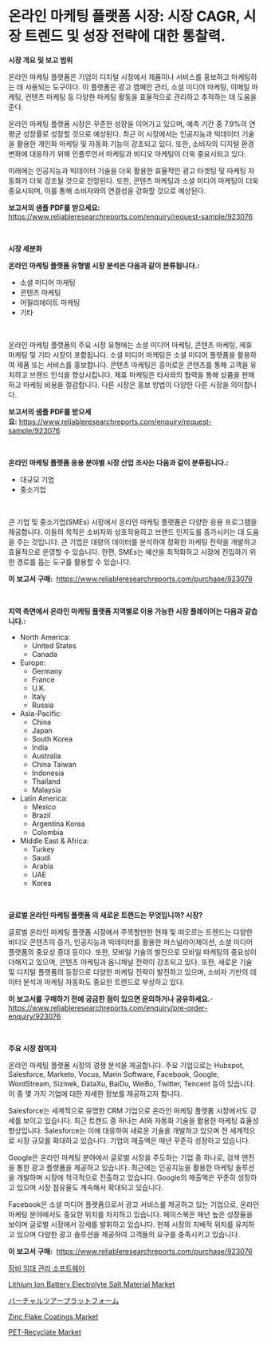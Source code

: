 <p><h1>온라인 마케팅 플랫폼 시장: 시장 CAGR, 시장 트렌드 및 성장 전략에 대한 통찰력.</h1></p><p><strong>시장 개요 및 보고 범위</strong></p>
<p><p>온라인 마케팅 플랫폼은 기업이 디지털 시장에서 제품이나 서비스를 홍보하고 마케팅하는 데 사용되는 도구이다. 이 플랫폼은 광고 캠페인 관리, 소셜 미디어 마케팅, 이메일 마케팅, 컨텐츠 마케팅 등 다양한 마케팅 활동을 효율적으로 관리하고 추적하는 데 도움을 준다.</p><p>온라인 마케팅 플랫폼 시장은 꾸준한 성장을 이어가고 있으며, 예측 기간 중 7.9%의 연평균 성장률로 성장할 것으로 예상된다. 최근 이 시장에서는 인공지능과 빅데이터 기술을 활용한 개인화 마케팅 및 자동화 기능이 강조되고 있다. 또한, 소비자의 디지털 환경 변화에 대응하기 위해 인플루언서 마케팅과 비디오 마케팅이 더욱 중요시되고 있다.</p><p>미래에는 인공지능과 빅데이터 기술을 더욱 활용한 효율적인 광고 타겟팅 및 마케팅 자동화가 더욱 강조될 것으로 전망된다. 또한, 콘텐츠 마케팅과 소셜 미디어 마케팅이 더욱 중요시되며, 이를 통해 소비자와의 연결성을 강화할 것으로 예상된다.</p></p>
<p><strong>보고서의 샘플 PDF를 받으세요:</strong> <a href="https://www.reliableresearchreports.com/enquiry/request-sample/923076">https://www.reliableresearchreports.com/enquiry/request-sample/923076</a></p>
<p>&nbsp;</p>
<p><strong>시장 세분화</strong></p>
<p><strong>온라인 마케팅 플랫폼 유형별 시장 분석은 다음과 같이 분류됩니다.:</strong></p>
<p><ul><li>소셜 미디어 마케팅</li><li>콘텐츠 마케팅</li><li>어필리에이트 마케팅</li><li>기타</li></ul></p>
<p>&nbsp;</p>
<p><p>온라인 마케팅 플랫폼의 주요 시장 유형에는 소셜 미디어 마케팅, 콘텐츠 마케팅, 제휴 마케팅 및 기타 시장이 포함됩니다. 소셜 미디어 마케팅은 소셜 미디어 플랫폼을 활용하여 제품 또는 서비스를 홍보합니다. 콘텐츠 마케팅은 흥미로운 콘텐츠를 통해 고객을 유치하고 브랜드 인식을 향상시킵니다. 제휴 마케팅은 타사와의 협력을 통해 상품을 판매하고 마케팅 비용을 절감합니다. 다른 시장은 홍보 방법이 다양한 다른 시장을 의미합니다.</p></p>
<p><strong>보고서의 샘플 PDF를 받으세요:</strong>&nbsp;<a href="https://www.reliableresearchreports.com/enquiry/request-sample/923076">https://www.reliableresearchreports.com/enquiry/request-sample/923076</a></p>
<p>&nbsp;</p>
<p><strong> 온라인 마케팅 플랫폼 응용 분야별 시장 산업 조사는 다음과 같이 분류됩니다.:</strong></p>
<p><ul><li>대규모 기업</li><li>중소기업</li></ul></p>
<p>&nbsp;</p>
<p><p>큰 기업 및 중소기업(SMEs) 시장에서 온라인 마케팅 플랫폼은 다양한 응용 프로그램을 제공합니다. 이들의 목적은 소비자와 상호작용하고 브랜드 인지도를 증가시키는 데 도움을 주는 것입니다. 큰 기업은 대량의 데이터를 분석하여 정확한 마케팅 전략을 개발하고 효율적으로 운영할 수 있습니다. 한편, SMEs는 예산을 최적화하고 시장에 진입하기 위한 경로를 돕는 도구를 활용할 수 있습니다.</p></p>
<p><strong>이 보고서 구매:</strong>&nbsp; <a href="https://www.reliableresearchreports.com/purchase/923076">https://www.reliableresearchreports.com/purchase/923076</a></p>
<p>&nbsp;</p>
<p><strong>지역 측면에서 온라인 마케팅 플랫폼 지역별로 이용 가능한 시장 플레이어는 다음과 같습니다.:</strong></p>
<p><ul>
    <li>
        North America:
        <ul>
            <li>United States</li>
            <li>Canada</li>
        </ul>
    </li>
    <li>
        Europe:
        <ul>
            <li>Germany</li>
            <li>France</li>
            <li>U.K.</li>
            <li>Italy</li>
            <li>Russia</li>
        </ul>
    </li>
    <li>
        Asia-Pacific:
        <ul>
            <li>China</li>
            <li>Japan</li>
            <li>South Korea</li>
            <li>India</li>
            <li>Australia</li>
            <li>China Taiwan</li>
            <li>Indonesia</li>
            <li>Thailand</li>
            <li>Malaysia</li>
        </ul>
    </li>
    <li>
        Latin America:
        <ul>
            <li>Mexico</li>
            <li>Brazil</li>
            <li>Argentina Korea</li>
            <li>Colombia</li>
        </ul>
    </li>
    <li>
        Middle East & Africa:
        <ul>
            <li>Turkey</li>
            <li>Saudi</li>
            <li>Arabia</li>
            <li>UAE</li>
            <li>Korea</li>
        </ul>
    </li>
    </ul></p>
<p>&nbsp;</p>
<p><strong>글로벌 온라인 마케팅 플랫폼 의 새로운 트렌드는 무엇입니까? 시장?</strong></p>
<p><p>글로벌 온라인 마케팅 플랫폼 시장에서 주목할만한 현재 및 떠오르는 트렌드는 다양한 비디오 콘텐츠의 증가, 인공지능과 빅데이터를 활용한 퍼스널라이제이션, 소셜 미디어 플랫폼의 중요성 증대 등이다. 또한, 모바일 기술의 발전으로 모바일 마케팅의 중요성이 더해지고 있으며, 콘텐츠 마케팅과 옴니채널 전략이 강조되고 있다. 또한, 새로운 기술 및 디지털 플랫폼의 등장으로 다양한 마케팅 전략이 발전하고 있으며, 소비자 기반의 데이터 분석과 마케팅 자동화도 중요한 트렌드로 부상하고 있다.</p></p>
<p><strong>이 보고서를 구매하기 전에 궁금한 점이 있으면 문의하거나 공유하세요.</strong>- <a href="https://www.reliableresearchreports.com/enquiry/pre-order-enquiry/923076">https://www.reliableresearchreports.com/enquiry/pre-order-enquiry/923076</a></p>
<p>&nbsp;</p>
<p><strong>주요 시장 참여자</strong></p>
<p><p>온라인 마케팅 플랫폼 시장의 경쟁 분석을 제공합니다. 주요 기업으로는 Hubspot, Salesforce, Marketo, Vocus, Marin Software, Facebook, Google, WordStream, Sizmek, DataXu, BaiDu, WeiBo, Twitter, Tencent 등이 있습니다. 이 중 몇 가지 기업에 대한 자세한 정보를 제공하고자 합니다. </p><p>Salesforce는 세계적으로 유명한 CRM 기업으로 온라인 마케팅 플랫폼 시장에서도 강세를 보이고 있습니다. 최근 트렌드 중 하나는 AI와 자동화 기술을 활용한 마케팅 효율성 향상입니다. Salesforce는 이에 대응하여 새로운 기술을 개발하고 있으며 전 세계적으로 시장 규모를 확대하고 있습니다. 기업의 매출액은 매년 꾸준히 성장하고 있습니다.</p><p>Google은 온라인 마케팅 분야에서 글로벌 시장을 주도하는 기업 중 하나로, 검색 엔진을 통한 광고 플랫폼을 제공하고 있습니다. 최근에는 인공지능을 활용한 마케팅 솔루션을 개발하며 시장에 적극적으로 진출하고 있습니다. Google의 매출액은 꾸준히 성장하고 있으며 시장 점유율도 계속해서 확대되고 있습니다.</p><p>Facebook은 소셜 미디어 플랫폼으로서 광고 서비스를 제공하고 있는 기업으로, 온라인 마케팅 분야에서도 중요한 위치를 차지하고 있습니다. 페이스북은 매년 높은 성장율을 보이며 글로벌 시장에서 강세를 발휘하고 있습니다. 현재 시장의 지배적 위치를 유지하고 있으며 다양한 광고 솔루션을 제공하여 고객들의 요구를 충족시키고 있습니다.</p></p>
<p><strong>이 보고서 구매:</strong>&nbsp;&nbsp;<a href="https://www.reliableresearchreports.com/purchase/923076">https://www.reliableresearchreports.com/purchase/923076</a></p>
<p><p><a href="https://github.com/sougarounis/Market-Research-Report-List-2/blob/main/4452747182656.md">장비 임대 관리 소프트웨어</a></p><p><a href="https://issuu.com/reportprime-2/docs/lithium-ion-battery-electrolyte-salt-material-mark">Lithium Ion Battery Electrolyte Salt Material Market</a></p><p><a href="https://github.com/lababdou/Market-Research-Report-List-2/blob/main/4943858182660.md">バーチャルツアープラットフォーム</a></p><p><a href="https://issuu.com/reportprime-2/docs/zinc-flake-coatings-market-size-2030.pptx">Zinc Flake Coatings Market</a></p><p><a href="https://github.com/yoshih12/Market-Research-Report-List-2/blob/main/pet-recyclate-market.md">PET-Recyclate Market</a></p></p>
